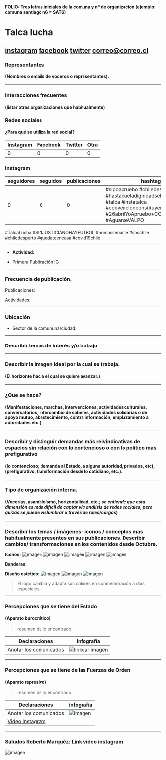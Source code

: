 #### FOLIO: Tres letras iniciales de la comuna y nº de organizacion (ejemplo: comuna santiago n6 = SAT6)
# Talca lucha

[instagram](https://www.instagram.com/talca_lucha/)
[facebook]()
[twitter]()
<correo@correo.cl>
---

### Representantes
#### (Nombres o emails de voceros o representantes).

---
### Interacciones frecuentes
#### (listar otras organizaciones que habitualmente)

### Redes sociales
#### ¿Para qué se utiliza la red social?
| Instagram | Facebook | Twitter | Otra 
|---|---|---|---|
|0|0|0| 0|

### **Instagram**
| seguidores | seguidos | publicaciones | hashtag 
|---|---|---|---|
|0|0|0| #sipoapruebo #chiledesperto #chile #hastaqueladignidadsehagacostumbre #talca #instatalca #convencionconstituyente #26abrilYoApruebo+CC #AguanteVALPO
#TalcaLucha #SINJUSTICIANOHAYFUTBOL 
#nomassename #soschile
#chiledesperto #quedateencasa #covid19chile

---

* **Actividad:**   

* Primera Publicación IG

---
### Frecuencia de publicación.

Publicaciones:

Actividades:

---
### Ubicación
* Sector de la comununa/ciudad:

---
### Describir temas de interés y/o trabajo

---
### Describir la imagen ideal por la cual se trabaja.
#### (El horizonte hacia el cual se quiere avanzar.)

---
### ¿Que se hace?
#### (Manifestaciones, marchas, intervenciones, actividades culturales, conversatorios, intercambio de saberes, actividades solidarias o de apoyo mutuo, abastecimiento, contra información, emplazamiento a autoridades etc.)

---
### Describir y distinguir demandas más reivindicativas de espacios sin relación con lo contencioso o con lo político mas prefigurativo
#### (lo contencioso; demanda al Estado, a alguna autoridad, privados, etc), (prefigurativo, transformación desde lo cotidiano, etc.).

---
### Tipo de organización interna.
#### (Vocerías, asambleísmo, horizontalidad, etc.; *se entiende que esta dimensión es más difícil de captar vía análisis de redes sociales, pero quizás se puede vislumbrar a través de roles/cargos*)

---
### Describir los temas / imágenes- iconos / conceptos mas habitualmente presentes en sus publicaciones. Describir cambios/ transformaciones en los contenidos desde Octubre.

**Iconos:**
![imagen](logo.png) 
![imagen](logo2.png)
![imagen](logo3.png)
![imagen](mapu.png)
![imagen](neco.png)

**Banderas:**

**Diseño estético:**
![imagen](1.png)
![imagen](2.png)
![imagen](3.png)




> El logo cambia y adapta sus colores en conmemoración a días especiales 
> 
> 

---
### Percepciones que se tiene del Estado
#### (Aparato burocrático)
> resumen de lo encontrado

| Declaraciones | infografía | 
|---|---|
|Anotar los comunicados | ![linkear imagen]() |

---
### Percepciones que se tiene de las Fuerzas de Orden
#### (Aparato represivo)
> resumen de lo encontrado

| Declaraciones | infografía | 
|---|---|
|Anotar los comunicados | ![imagen]()
[Video Instagram](https://www.instagram.com/p/B74Gq4FJe4F/) |


---
### Saludos Roberto Marquéz: Link video [instagram](8https://www.instagram.com/p/CHPAwYbgJtR/)
![imagen](Comu1.jpg)

